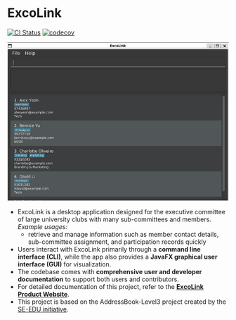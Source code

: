 # ExcoLink

[![CI Status](https://github.com/AY2526S1-CS2103T-T12-3/tp/actions/workflows/gradle.yml/badge.svg)](https://github.com/AY2526S1-CS2103T-T12-3/tp/actions)
[![codecov](https://codecov.io/gh/AY2526S1-CS2103T-T12-3/tp/branch/master/graph/badge.svg)](https://codecov.io/gh/AY2526S1-CS2103T-T12-3/tp)

![Ui](docs/images/Ui.png)


* ExcoLink is a desktop application designed for the executive committee of large university clubs with many sub-committees and members.  
  _Example usages:_
  *  retrieve and manage information such as member contact details, sub-committee assignment, and participation records quickly
* Users interact with ExcoLink primarily through a **command line interface (CLI)**, while the app also provides a **JavaFX graphical user interface (GUI)** for visualization.
* The codebase comes with **comprehensive user and developer documentation** to support both users and contributors.
* For detailed documentation of this project, refer to the **[ExcoLink Product Website](https://ay2526s1-cs2103t-t12-3.github.io/tp/)**.
* This project is based on the AddressBook-Level3 project created by the [SE-EDU initiative](https://se-education.org).

